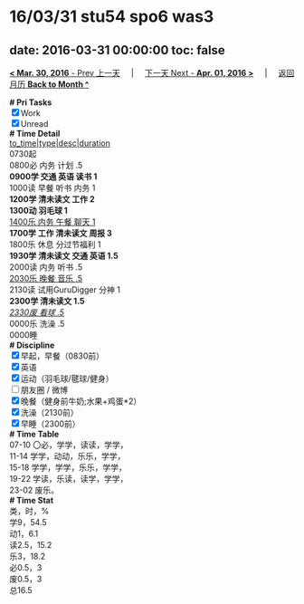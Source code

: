 # 16/03/31 stu54 spo6 was3

date: 2016-03-31 00:00:00
toc: false
---
[**< Mar. 30, 2016** - Prev 上一天](/lifelogs/2016/03/d30.html) &nbsp; &nbsp; | &nbsp; &nbsp; [下一天 Next - **Apr. 01, 2016 >**](/lifelogs/2016/04/d01.html) &nbsp; &nbsp; |  &nbsp; &nbsp; [返回月历 **Back to Month ^**](/lifelogs/2016/03/index.html)
<br/><div><b># Pri Tasks</b></div><div><input checked="true" type="checkbox"/>Work</div><div><input checked="true" type="checkbox"/>Unread</div><div><b># Time Detail</b></div><div><u>to_time|type|desc|duration</u></div><div>0730起</div><div>0800必 内务 计划 .5</div><div><b>0900学 交通 英语 读书 1</b></div><div>1000读 早餐 听书 内务 1</div><div><b>1200学 清未读文 工作 2</b></div><div><b>1300动 羽毛球 1</b></div><div><u>1400乐 内务 午餐 聊天 1</u></div><div><b>1700学 工作 清未读文 周报 3</b></div><div>1800乐 休息 分过节福利 1</div><div><b>1930学 清未读文 交通 英语 1.5</b></div><div>2000读 内务 听书 .5</div><div><u>2030乐 晚餐 音乐 .5</u></div><div>2130读 试用GuruDigger 分神 1</div><div><b>2300学 清未读文 1.5</b></div><div><u><i>2330废 看球 .5</i></u></div><div>0000乐 洗澡 .5</div><div>0000睡</div><div><b># Discipline</b></div><div><input checked="true" type="checkbox"/>早起，早餐（0830前）</div><div><input checked="true" type="checkbox"/>英语</div><div><input checked="true" type="checkbox"/>运动（羽毛球/毽球/健身）</div><div><input type="checkbox"/>朋友圈 / 微博</div><div><input checked="true" type="checkbox"/>晚餐（健身前牛奶;水果+鸡蛋*2）</div><div><input checked="true" type="checkbox"/>洗澡（2130前）</div><div><input checked="true" type="checkbox"/>早睡（2300前）</div><div><b># Time Table</b></div><div>07-10 〇必，学学，读读，学学，</div><div>11-14 学学，动动，乐乐，学学，</div><div>15-18 学学，学学，乐乐，学学，</div><div>19-22 学读，乐读，读学，学学，</div><div>23-02 废乐。</div><div><b># Time Stat</b></div><div>类，时，%</div><div>学9，54.5</div><div>动1，6.1</div><div>读2.5，15.2</div><div>乐3，18.2</div><div>必0.5，3</div><div>废0.5，3</div><div>总16.5</div>
